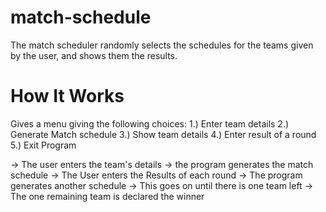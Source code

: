 # match-schedule

The match scheduler randomly selects the schedules for the teams given by the user, and shows them the results.

#  **How It Works**

Gives a menu giving the following choices:
  1.) Enter team details
  2.) Generate Match schedule
  3.) Show team details
  4.) Enter result of a round
  5.) Exit Program
 
 -> The user enters the team's details
 -> the program generates the match schedule
 -> The User enters the Results of each round
 -> The program generates another schedule
 -> This goes on until there is one team left
 -> The one remaining team is declared the winner
